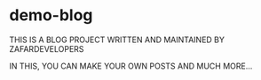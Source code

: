 # demo-blog


THIS IS A BLOG PROJECT WRITTEN AND MAINTAINED BY ZAFARDEVELOPERS


IN THIS, YOU CAN MAKE YOUR OWN POSTS AND MUCH MORE...